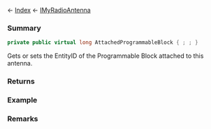 ← [Index](Api-Index) ← [IMyRadioAntenna](Sandbox.ModAPI.Ingame.IMyRadioAntenna)

### Summary

```csharp
private public virtual long AttachedProgrammableBlock { ; ; }
```

Gets or sets the EntityID of the Programmable Block attached to this antenna.

### Returns

### Example

### Remarks

